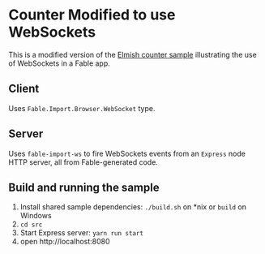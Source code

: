 Counter Modified to use WebSockets
========

This is a modified version of the [Elmish counter sample](https://github.com/fable-elmish/sample-react-counter) illustrating the use of WebSockets in a Fable app.

## Client
Uses ``Fable.Import.Browser.WebSocket`` type.

## Server
Uses ``fable-import-ws`` to fire WebSockets events from an ``Express`` node HTTP server, all from Fable-generated code.

## Build and running the sample
1. Install shared sample dependencies: `./build.sh` on *nix or `build` on Windows
2. `cd src`
3. Start Express server: `yarn run start`
4. open http://localhost:8080
